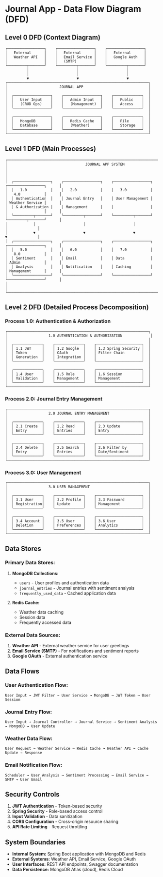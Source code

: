 # Journal App - Data Flow Diagram (DFD)

## Level 0 DFD (Context Diagram)

```
┌─────────────────┐    ┌─────────────────┐    ┌─────────────────┐
│   External      │    │   External      │    │   External      │
│   Weather API   │    │   Email Service │    │   Google Auth   │
│                 │    │   (SMTP)        │    │                 │
└─────────┬───────┘    └─────────┬───────┘    └─────────┬───────┘
          │                      │                      │
          │                      │                      │
          ▼                      ▼                      ▼
┌─────────────────────────────────────────────────────────────────┐
│                        JOURNAL APP                              │
│                                                                 │
│  ┌─────────────────┐    ┌─────────────────┐    ┌─────────────┐  │
│  │   User Input    │    │   Admin Input   │    │   Public    │  │
│  │   (CRUD Ops)    │    │   (Management)  │    │   Access    │  │
│  └─────────────────┘    └─────────────────┘    └─────────────┘  │
│                                                                 │
│  ┌─────────────────┐    ┌─────────────────┐    ┌─────────────┐  │
│  │   MongoDB       │    │   Redis Cache   │    │   File      │  │
│  │   Database      │    │   (Weather)     │    │   Storage   │  │
│  └─────────────────┘    └─────────────────┘    └─────────────┘  │
└─────────────────────────────────────────────────────────────────┘
```

## Level 1 DFD (Main Processes)

```
┌─────────────────────────────────────────────────────────────────────────────────────────────────┐
│                                    JOURNAL APP SYSTEM                                           │
│                                                                                                 │
│  ┌─────────────────┐    ┌─────────────────┐    ┌─────────────────┐    ┌─────────────────┐      │
│  │   1.0           │    │   2.0           │    │   3.0           │    │   4.0           │      │
│  │ Authentication  │    │ Journal Entry   │    │ User Management │    │ Weather Service │      │
│  │ & Authorization │    │ Management      │    │                 │    │                 │      │
│  └─────────┬───────┘    └─────────┬───────┘    └─────────┬───────┘    └─────────┬───────┘      │
│            │                      │                      │                      │              │
│            ▼                      ▼                      ▼                      ▼              │
│  ┌─────────────────┐    ┌─────────────────┐    ┌─────────────────┐    ┌─────────────────┐      │
│  │   5.0           │    │   6.0           │    │   7.0           │    │   8.0           │      │
│  │ Sentiment       │    │ Email           │    │ Data            │    │ Admin           │      │
│  │ Analysis        │    │ Notification    │    │ Caching         │    │ Management      │      │
│  └─────────────────┘    └─────────────────┘    └─────────────────┘    └─────────────────┘      │
│                                                                                                 │
└─────────────────────────────────────────────────────────────────────────────────────────────────┘
```

## Level 2 DFD (Detailed Process Decomposition)

### Process 1.0: Authentication & Authorization
```
┌─────────────────────────────────────────────────────────────────┐
│                   1.0 AUTHENTICATION & AUTHORIZATION             │
│                                                                 │
│  ┌─────────────┐    ┌─────────────┐    ┌─────────────────────┐  │
│  │ 1.1 JWT     │    │ 1.2 Google  │    │ 1.3 Spring Security │  │
│  │ Token       │    │ OAuth       │    │ Filter Chain        │  │
│  │ Generation  │    │ Integration │    │                     │  │
│  └─────────────┘    └─────────────┘    └─────────────────────┘  │
│                                                                 │
│  ┌─────────────┐    ┌─────────────┐    ┌─────────────────────┐  │
│  │ 1.4 User    │    │ 1.5 Role    │    │ 1.6 Session         │  │
│  │ Validation  │    │ Management  │    │ Management          │  │
│  └─────────────┘    └─────────────┘    └─────────────────────┘  │
└─────────────────────────────────────────────────────────────────┘
```

### Process 2.0: Journal Entry Management
```
┌─────────────────────────────────────────────────────────────────┐
│                   2.0 JOURNAL ENTRY MANAGEMENT                  │
│                                                                 │
│  ┌─────────────┐    ┌─────────────┐    ┌─────────────────────┐  │
│  │ 2.1 Create  │    │ 2.2 Read    │    │ 2.3 Update          │  │
│  │ Entry       │    │ Entries     │    │ Entry               │  │
│  └─────────────┘    └─────────────┘    └─────────────────────┘  │
│                                                                 │
│  ┌─────────────┐    ┌─────────────┐    ┌─────────────────────┐  │
│  │ 2.4 Delete  │    │ 2.5 Search  │    │ 2.6 Filter by       │  │
│  │ Entry       │    │ Entries     │    │ Date/Sentiment      │  │
│  └─────────────┘    └─────────────┘    └─────────────────────┘  │
└─────────────────────────────────────────────────────────────────┘
```

### Process 3.0: User Management
```
┌─────────────────────────────────────────────────────────────────┐
│                   3.0 USER MANAGEMENT                           │
│                                                                 │
│  ┌─────────────┐    ┌─────────────┐    ┌─────────────────────┐  │
│  │ 3.1 User    │    │ 3.2 Profile │    │ 3.3 Password        │  │
│  │ Registration│    │ Update      │    │ Management          │  │
│  └─────────────┘    └─────────────┘    └─────────────────────┘  │
│                                                                 │
│  ┌─────────────┐    ┌─────────────┐    ┌─────────────────────┐  │
│  │ 3.4 Account │    │ 3.5 User    │    │ 3.6 User            │  │
│  │ Deletion    │    │ Preferences │    │ Analytics           │  │
│  └─────────────┘    └─────────────┘    └─────────────────────┘  │
└─────────────────────────────────────────────────────────────────┘
```

## Data Stores

### Primary Data Stores:
1. **MongoDB Collections:**
   - `users` - User profiles and authentication data
   - `journal_entries` - Journal entries with sentiment analysis
   - `frequently_used_data` - Cached application data

2. **Redis Cache:**
   - Weather data caching
   - Session data
   - Frequently accessed data

### External Data Sources:
1. **Weather API** - External weather service for user greetings
2. **Email Service (SMTP)** - For notifications and sentiment reports
3. **Google OAuth** - External authentication service

## Data Flows

### User Authentication Flow:
```
User Input → JWT Filter → User Service → MongoDB → JWT Token → User Session
```

### Journal Entry Flow:
```
User Input → Journal Controller → Journal Service → Sentiment Analysis → MongoDB → User Update
```

### Weather Data Flow:
```
User Request → Weather Service → Redis Cache → Weather API → Cache Update → Response
```

### Email Notification Flow:
```
Scheduler → User Analysis → Sentiment Processing → Email Service → SMTP → User Email
```

## Security Controls

1. **JWT Authentication** - Token-based security
2. **Spring Security** - Role-based access control
3. **Input Validation** - Data sanitization
4. **CORS Configuration** - Cross-origin resource sharing
5. **API Rate Limiting** - Request throttling

## System Boundaries

- **Internal System:** Spring Boot application with MongoDB and Redis
- **External Systems:** Weather API, Email Service, Google OAuth
- **User Interfaces:** REST API endpoints, Swagger documentation
- **Data Persistence:** MongoDB Atlas (cloud), Redis Cloud 